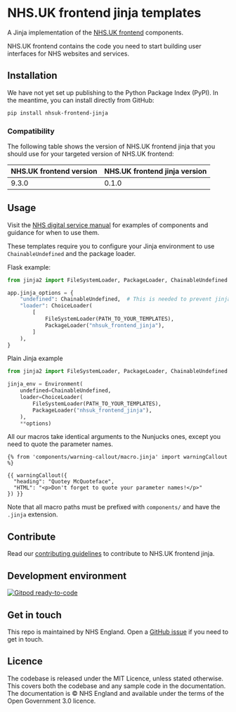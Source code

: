# NHS.UK frontend jinja templates

A Jinja implementation of the [NHS.UK frontend](https://github.com/nhsuk/nhsuk-frontend) components.

NHS.UK frontend contains the code you need to start building user interfaces for NHS websites and services.

## Installation

We have not yet set up publishing to the Python Package Index (PyPI). In the meantime, you can install directly from GitHub:

```sh
pip install nhsuk-frontend-jinja
```

### Compatibility

The following table shows the version of NHS.UK frontend jinja that you should use for your targeted version of NHS.UK frontend:

| NHS.UK frontend version | NHS.UK frontend jinja version |
| -- | -- |
| 9.3.0 | 0.1.0 |

## Usage

Visit the [NHS digital service manual](https://service-manual.nhs.uk/) for examples of components and guidance for when to use them.

These templates require you to configure your Jinja environment to use `ChainableUndefined` and the package loader.

Flask example:

```python
from jinja2 import FileSystemLoader, PackageLoader, ChainableUndefined

app.jinja_options = {
    "undefined": ChainableUndefined,  # This is needed to prevent jinja from throwing an error when chained parameters are undefined
    "loader": ChoiceLoader(
        [
            FileSystemLoader(PATH_TO_YOUR_TEMPLATES),
            PackageLoader("nhsuk_frontend_jinja"),
        ]
    ),
}
```

Plain Jinja example

```python
from jinja2 import FileSystemLoader, PackageLoader, ChainableUndefined

jinja_env = Environment(
    undefined=ChainableUndefined,
    loader=ChoiceLoader(
        FileSystemLoader(PATH_TO_YOUR_TEMPLATES),
        PackageLoader("nhsuk_frontend_jinja"),
    ),
    **options)
```

All our macros take identical arguments to the Nunjucks ones, except you need to quote the parameter names.

```jinja
{% from 'components/warning-callout/macro.jinja' import warningCallout %}

{{ warningCallout({
  "heading": "Quotey McQuoteface",
  "HTML": "<p>Don't forget to quote your parameter names!</p>"
}) }}
```

Note that all macro paths must be prefixed with `components/` and have the `.jinja` extension.

## Contribute

Read our [contributing guidelines](CONTRIBUTING.md) to contribute to NHS.UK frontend jinja.

## Development environment

[![Gitpod ready-to-code](https://img.shields.io/badge/Gitpod-ready--to--code-blue?logo=gitpod)](https://gitpod.io/#https://github.com/NHSDigital/nhsuk-frontend-jinja)

## Get in touch

This repo is maintained by NHS England.
Open a [GitHub issue](https://github.com/NHSDigital/nhsuk-frontend-digital/issues/new) if you need to get in touch.

## Licence

The codebase is released under the MIT Licence, unless stated otherwise. This covers both the codebase and any sample code in the documentation. The documentation is © NHS England and available under the terms of the Open Government 3.0 licence.
